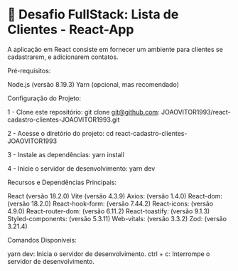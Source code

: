 # 🏁 Desafio FullStack: Lista de Clientes - React-App

A aplicação em React consiste em fornecer um ambiente para clientes se cadastrarem, e adicionarem contatos.

Pré-requisitos:

Node.js (versão 8.19.3)
Yarn (opcional, mas recomendado)

Configuração do Projeto:

1 - Clone este repositório: git clone git@github.com: JOAOVITOR1993/react-cadastro-clientes-JOAOVITOR1993.git

2 - Acesse o diretório do projeto: cd react-cadastro-clientes-JOAOVITOR1993

3 - Instale as dependências: yarn install

4 - Inicie o servidor de desenvolvimento: yarn dev

Recursos e Dependências Principais:

React (versão 18.2.0)
Vite (versão 4.3.9)
Axios: (versão 1.4.0)
React-dom: (versão 18.2.0)
React-hook-form: (versão 7.44.2)
React-icons: (versão 4.9.0)
React-router-dom: (versão 6.11.2)
React-toastify: (versão 9.1.3)
Styled-components: (versão 5.3.11)
Web-vitals: (versão 3.3.2)
Zod: (versão 3.21.4)

Comandos Disponíveis:

yarn dev: Inicia o servidor de desenvolvimento.
ctrl + c: Interrompe o servidor de desenvolvimento.
